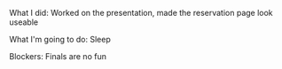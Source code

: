 What I did: Worked on the presentation, made the reservation page look useable

What I'm going to do: Sleep

Blockers: Finals are no fun
